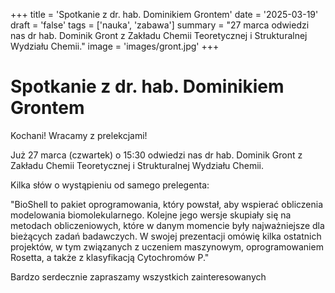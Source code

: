 +++
title = 'Spotkanie z dr. hab. Dominikiem Grontem'
date = '2025-03-19'
draft = 'false'
tags = ['nauka', 'zabawa']
summary = "27 marca odwiedzi nas dr hab. Dominik Gront z Zakładu Chemii Teoretycznej i Strukturalnej Wydziału Chemii."
image = 'images/gront.jpg'
+++

<!-- Tutaj START - cała treść posta -->

# Spotkanie z dr. hab. Dominikiem Grontem #

Kochani! Wracamy z prelekcjami!

Już 27 marca (czwartek) o 15:30 odwiedzi nas dr hab. Dominik Gront z Zakładu Chemii Teoretycznej i Strukturalnej Wydziału Chemii.

Kilka słów o wystąpieniu od samego prelegenta:

"BioShell to pakiet oprogramowania, który powstał, aby wspierać obliczenia modelowania biomolekularnego. Kolejne jego wersje skupiały się na metodach obliczeniowych, które w danym momencie były najważniejsze dla bieżących zadań badawczych. W swojej prezentacji omówię kilka ostatnich projektów, w tym związanych z uczeniem maszynowym, oprogramowaniem Rosetta, a także z klasyfikacją Cytochromów P." 

Bardzo serdecznie zapraszamy wszystkich zainteresowanych
